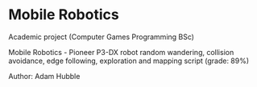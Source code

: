 # Mobile Robotics
Academic project (Computer Games Programming BSc)

Mobile Robotics - Pioneer P3-DX robot random wandering, collision avoidance, edge following, exploration and mapping script (grade: 89%)

Author: Adam Hubble
